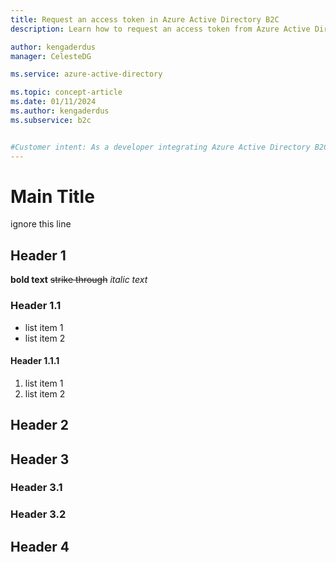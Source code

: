 ```yaml
---
title: Request an access token in Azure Active Directory B2C
description: Learn how to request an access token from Azure Active Directory B2C.

author: kengaderdus
manager: CelesteDG

ms.service: azure-active-directory

ms.topic: concept-article
ms.date: 01/11/2024
ms.author: kengaderdus
ms.subservice: b2c


#Customer intent: As a developer integrating Azure Active Directory B2C with a web application and web API, I want to understand how to request an access token, so that I can authenticate and authorize users to access my APIs securely.
---
```


# Main Title

ignore this line

## Header 1

**bold text**
~~strike through~~
*italic text*

### Header 1.1

* list item 1
* list item 2

#### Header 1.1.1

1. list item 1
2. list item 2

## Header 2

## Header 3

### Header 3.1

### Header 3.2

## Header 4
